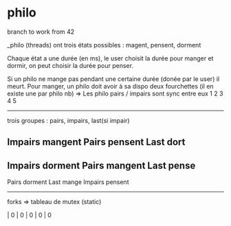 # philo
branch to work from 42

_philo (threads) ont trois états possibles : magent, pensent, dorment

Chaque état a une durée (en ms), le user choisit la durée pour manger et dormir, on peut choisir la durée pour penser.

Si un philo ne mange pas pendant une certaine durée (donée par le user) il meurt.
Pour manger, un philo doit avoir à sa dispo deux fourchettes (il en existe une par philo nb)
=> Les philo pairs / impairs sont sync entre eux
1 2 3 4 5
___________________________________________________
trois groupes : pairs, impairs, last(si impair)

Impairs mangent
Pairs pensent
Last dort
--
Impairs dorment
Pairs mangent
Last pense
--
Pairs dorment
Last mange
Impairs pensent
___________________________________________________

<!-- On a un tableau 	int *forks		chaque [] a un numéro associé => Numero du philo
C'est une variable statique (conserve sa valeur)
Elle est protégée par un mutex (les philo ne peuvent pas la modifier tous en même temps)
La boucle est conditionnée par un usleep();
Il faut trouver la bonne valeur de time_to_think pour que les philo puissent manger dès que possible.  -->

forks => tableau de mutex (static)

 
| 0 | 0 | 0 | 0 | 0